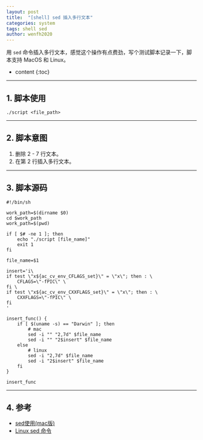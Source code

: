 ```yaml
---
layout: post
title:  "[shell] sed 插入多行文本"
categories: system
tags: shell sed
author: wenfh2020
---
```


用 `sed` 命令插入多行文本，感觉这个操作有点费劲，写个测试脚本记录一下，脚本支持 MacOS 和 Linux。




* content
{:toc}

---

## 1. 脚本使用

```shell
./script <file_path>
```

---

## 2. 脚本意图

1. 删除 2 - 7 行文本。
2. 在第 2 行插入多行文本。

---

## 3. 脚本源码

```shell
#!/bin/sh

work_path=$(dirname $0) 
cd $work_path
work_path=$(pwd)

if [ $# -ne 1 ]; then
    echo "./script [file_name]"
    exit 1
fi

file_name=$1

insert='i\
if test \"x${ac_cv_env_CFLAGS_set}\" = \"x\"; then : \ 
    CFLAGS=\"-fPIC\" \
fi \
if test \"x${ac_cv_env_CXXFLAGS_set}\" = \"x\"; then : \ 
    CXXFLAGS=\"-fPIC\" \
fi
'

insert_func() {
    if [ $(uname -s) == "Darwin" ]; then
        # mac
        sed -i "" "2,7d" $file_name
        sed -i "" "2$insert" $file_name
    else
        # linux
        sed -i "2,7d" $file_name
        sed -i "2$insert" $file_name
    fi  
}

insert_func
```

---

## 4. 参考

* [sed使用(mac版)](https://www.jianshu.com/p/f50dc95fe4b5)
* [Linux sed 命令](https://www.runoob.com/linux/linux-comm-sed.html)
